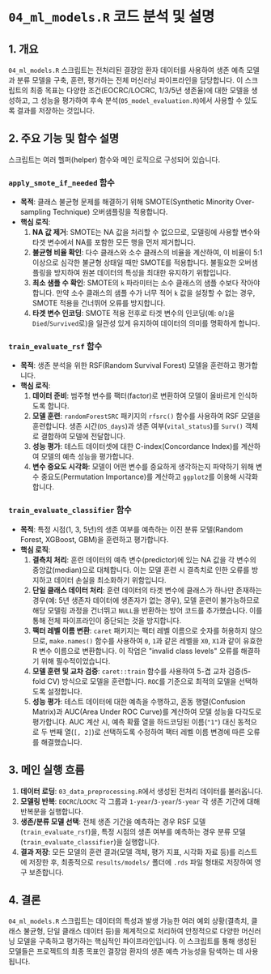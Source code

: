 # `04_ml_models.R` 코드 분석 및 설명

## 1. 개요

`04_ml_models.R` 스크립트는 전처리된 결장암 환자 데이터를 사용하여 생존 예측 모델과 분류 모델을 구축, 훈련, 평가하는 전체 머신러닝 파이프라인을 담당합니다. 이 스크립트의 최종 목표는 다양한 조건(EOCRC/LOCRC, 1/3/5년 생존율)에 대한 모델을 생성하고, 그 성능을 평가하여 후속 분석(`05_model_evaluation.R`)에서 사용할 수 있도록 결과를 저장하는 것입니다.

## 2. 주요 기능 및 함수 설명

스크립트는 여러 헬퍼(helper) 함수와 메인 로직으로 구성되어 있습니다.

### `apply_smote_if_needed` 함수

- **목적**: 클래스 불균형 문제를 해결하기 위해 SMOTE(Synthetic Minority Over-sampling Technique) 오버샘플링을 적용합니다.
- **핵심 로직**:
    1. **NA 값 제거**: SMOTE는 NA 값을 처리할 수 없으므로, 모델링에 사용할 변수와 타겟 변수에서 NA를 포함한 모든 행을 먼저 제거합니다.
    2. **불균형 비율 확인**: 다수 클래스와 소수 클래스의 비율을 계산하여, 이 비율이 5:1 이상으로 심각한 불균형 상태일 때만 SMOTE를 적용합니다. 불필요한 오버샘플링을 방지하여 원본 데이터의 특성을 최대한 유지하기 위함입니다.
    3. **최소 샘플 수 확인**: SMOTE의 `k` 파라미터는 소수 클래스의 샘플 수보다 작아야 합니다. 만약 소수 클래스의 샘플 수가 너무 적어 `k` 값을 설정할 수 없는 경우, SMOTE 적용을 건너뛰어 오류를 방지합니다.
    4. **타겟 변수 인코딩**: SMOTE 적용 전후로 타겟 변수의 인코딩(예: `0`/`1`을 `Died`/`Survived`로)을 일관성 있게 유지하여 데이터의 의미를 명확하게 합니다.

### `train_evaluate_rsf` 함수

- **목적**: 생존 분석을 위한 RSF(Random Survival Forest) 모델을 훈련하고 평가합니다.
- **핵심 로직**:
    1. **데이터 준비**: 범주형 변수를 팩터(factor)로 변환하여 모델이 올바르게 인식하도록 합니다.
    2. **모델 훈련**: `randomForestSRC` 패키지의 `rfsrc()` 함수를 사용하여 RSF 모델을 훈련합니다. 생존 시간(`OS_days`)과 생존 여부(`vital_status`)를 `Surv()` 객체로 결합하여 모델에 전달합니다.
    3. **성능 평가**: 테스트 데이터셋에 대한 C-index(Concordance Index)를 계산하여 모델의 예측 성능을 평가합니다.
    4. **변수 중요도 시각화**: 모델이 어떤 변수를 중요하게 생각하는지 파악하기 위해 변수 중요도(Permutation Importance)를 계산하고 `ggplot2`를 이용해 시각화합니다.

### `train_evaluate_classifier` 함수

- **목적**: 특정 시점(1, 3, 5년)의 생존 여부를 예측하는 이진 분류 모델(Random Forest, XGBoost, GBM)을 훈련하고 평가합니다.
- **핵심 로직**:
    1. **결측치 처리**: 훈련 데이터의 예측 변수(predictor)에 있는 NA 값을 각 변수의 중앙값(median)으로 대체합니다. 이는 모델 훈련 시 결측치로 인한 오류를 방지하고 데이터 손실을 최소화하기 위함입니다.
    2. **단일 클래스 데이터 처리**: 훈련 데이터의 타겟 변수에 클래스가 하나만 존재하는 경우(예: 5년 생존자 데이터에 생존자가 없는 경우), 모델 훈련이 불가능하므로 해당 모델링 과정을 건너뛰고 `NULL`을 반환하는 방어 코드를 추가했습니다. 이를 통해 전체 파이프라인이 중단되는 것을 방지합니다.
    3. **팩터 레벨 이름 변환**: `caret` 패키지는 팩터 레벨 이름으로 숫자를 허용하지 않으므로, `make.names()` 함수를 사용하여 `0`, `1`과 같은 레벨을 `X0`, `X1`과 같이 유효한 R 변수 이름으로 변환합니다. 이 작업은 "invalid class levels" 오류를 해결하기 위해 필수적이었습니다.
    4. **모델 훈련 및 교차 검증**: `caret::train` 함수를 사용하여 5-겹 교차 검증(5-fold CV) 방식으로 모델을 훈련합니다. `ROC`를 기준으로 최적의 모델을 선택하도록 설정합니다.
    5. **성능 평가**: 테스트 데이터에 대한 예측을 수행하고, 혼동 행렬(Confusion Matrix)과 AUC(Area Under ROC Curve)를 계산하여 모델 성능을 다각도로 평가합니다. AUC 계산 시, 예측 확률 열을 하드코딩된 이름(`"1"`) 대신 동적으로 두 번째 열(`[, 2]`)로 선택하도록 수정하여 팩터 레벨 이름 변경에 따른 오류를 해결했습니다.

## 3. 메인 실행 흐름

1. **데이터 로딩**: `03_data_preprocessing.R`에서 생성된 전처리 데이터를 불러옵니다.
2. **모델링 반복**: `EOCRC`/`LOCRC` 각 그룹과 `1-year`/`3-year`/`5-year` 각 생존 기간에 대해 반복문을 실행합니다.
3. **생존/분류 모델 선택**: 전체 생존 기간을 예측하는 경우 RSF 모델(`train_evaluate_rsf`)을, 특정 시점의 생존 여부를 예측하는 경우 분류 모델(`train_evaluate_classifier`)을 실행합니다.
4. **결과 저장**: 모든 모델의 훈련 결과(모델 객체, 평가 지표, 시각화 자료 등)를 리스트에 저장한 후, 최종적으로 `results/models/` 폴더에 `.rds` 파일 형태로 저장하여 영구 보존합니다.

## 4. 결론

`04_ml_models.R` 스크립트는 데이터의 특성과 발생 가능한 여러 예외 상황(결측치, 클래스 불균형, 단일 클래스 데이터 등)을 체계적으로 처리하여 안정적으로 다양한 머신러닝 모델을 구축하고 평가하는 핵심적인 파이프라인입니다. 이 스크립트를 통해 생성된 모델들은 프로젝트의 최종 목표인 결장암 환자의 생존 예측 가능성을 탐색하는 데 사용됩니다.
```
